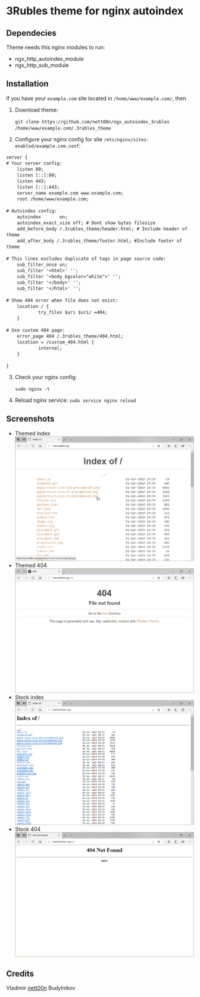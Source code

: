 # 3Rubles theme for nginx autoindex

## Dependecies
Theme needs this nginx modules to run:
- ngx_http_autoindex_module
- ngx_http_sub_module

## Installation

If you have your `example.com` site located in `/home/www/example.com/`, then

1. Download theme:

    `git clone https://github.com/nett00n/ngx_autoindex_3rubles /home/www/example.com/.3rubles_theme`
2. Configure your nginx config for site `/etc/nginx/sites-enabled/example.com.conf`:

```
server {
# Your server config:
    listen 80;
    listen [::]:80;
    listen 443;
    listen [::]:443;
    server_name example.com www.example.com;
    root /home/www/example.com;

# Autoindex config:
    autoindex       on;
    autoindex_exact_size off; # Dont show bytes filesize
    add_before_body /.3rubles_theme/header.html; # Include header of theme
    add_after_body /.3rubles_theme/footer.html; #Include footer of theme

# This lines excludes duplicate of tags in page source code:
    sub_filter_once on;
    sub_filter '<html>' '';
    sub_filter '<body bgcolor="white">' '';
    sub_filter '</body>' '';
    sub_filter '</html>' '';

# Show 404 error when file does not exist:
    location / {
            try_files $uri $uri/ =404;
    }

# Use custom 404 page:
    error_page 404 /.3rubles_theme/404.html;
    location = /custom_404.html {
            internal;
    }

}
```

3. Check your nginx config:

    `sudo nginx -t`

4. Reload nginx service:
`sudo service nginx reload`

## Screenshots
- Themed index
    ![Themed index](static/2019-04-01_15-18-43-Window.png)
- Themed 404
    ![Stock 404](static/2019-04-01_15-20-16-Window.png)
- Stock index
    ![Stock index](static/2019-04-01_15-13-14-Window.png)
- Stock 404
    ![Stock 404](static/2019-04-01_15-19-47-Window.png)


## Credits
Vladimir [nett00n](https://github.com/nett00n) Budylnikov
